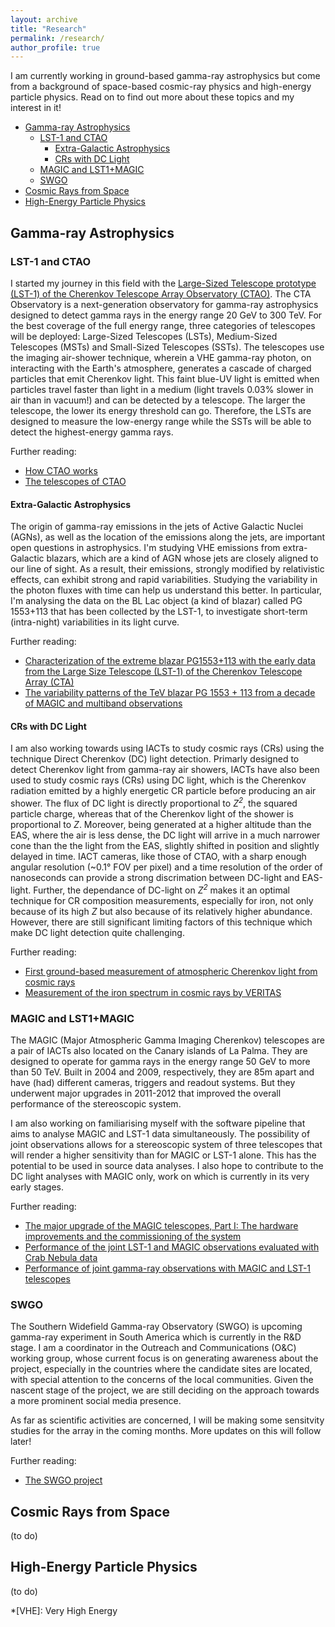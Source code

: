```yaml
---
layout: archive
title: "Research"
permalink: /research/
author_profile: true
---
```


I am currently working in ground-based gamma-ray astrophysics but come from a background of space-based cosmic-ray physics and high-energy particle physics. Read on to find out more about these topics and my interest in it!

* [Gamma-ray Astrophysics](#gamma-ray-astrophysics)
  * [LST-1 and CTAO](#lst-1-and-ctao)
    * [Extra-Galactic Astrophysics](#extra-galactic-astrophysics)
    * [CRs with DC Light](#crs-with-dc-light)
  * [MAGIC and LST1+MAGIC](#magic-and-lst1magic)
  * [SWGO](#swgo)
* [Cosmic Rays from Space](#cosmic-rays-from-space)
* [High-Energy Particle Physics](#high-energy-particle-physics)

## Gamma-ray Astrophysics

### LST-1 and CTAO

I started my journey in this field with the [Large-Sized Telescope prototype (LST-1) of the Cherenkov Telescope Array Observatory (CTAO)](https://www.ctao.org). The CTA Observatory is a next-generation observatory for gamma-ray astrophysics designed to detect gamma rays in the energy range 20 GeV to 300 TeV. For the best coverage of the full energy range, three categories of telescopes will be deployed: Large-Sized Telescopes (LSTs), Medium-Sized Telescopes (MSTs) and Small-Sized Telescopes (SSTs). The telescopes use the imaging air-shower technique, wherein a VHE gamma-ray photon, on interacting with the Earth's atmosphere, generates a cascade of charged particles that emit Cherenkov light. This faint blue-UV light is emitted when particles travel faster than light in a medium (light travels 0.03% slower in air than in vacuum!) and can be detected by a telescope. The larger the telescope, the lower its energy threshold can go. Therefore, the LSTs are designed to measure the low-energy range while the SSTs will be able to detect the highest-energy gamma rays. 

Further reading:
* [How CTAO works](https://www.ctao.org/emission-to-discovery/science/how-ctao-works/)
* [The telescopes of CTAO](https://www.ctao.org/emission-to-discovery/telescopes/)

#### Extra-Galactic Astrophysics

The origin of gamma-ray emissions in the jets of Active Galactic Nuclei (AGNs), as well as the location of the emissions along the jets, are important open questions in astrophysics. I'm studying VHE emissions from extra-Galactic blazars, which are a kind of AGN whose jets are closely aligned to our line of sight. As a result, their emissions, strongly modified by relativistic effects, can exhibit strong and rapid variabilities. Studying the variability in the photon fluxes with time can help us understand this better. In particular, I'm analysing the data on the BL Lac object (a kind of blazar) called PG 1553+113 that has been collected by the LST-1, to investigate short-term (intra-night) variabilities in its light curve.

Further reading:
* [Characterization of the extreme blazar PG1553+113 with the early data from the Large Size Telescope (LST-1) of the Cherenkov Telescope Array (CTA)](https://hdl.handle.net/20.500.12608/51830)
* [The variability patterns of the TeV blazar PG 1553 + 113 from a decade of MAGIC and multiband observations](https://doi.org/10.1093/mnras/stae649)

#### CRs with DC Light

I am also working towards using IACTs to study cosmic rays (CRs) using the technique Direct Cherenkov (DC) light detection. Primarly designed to detect Cherenkov light from gamma-ray air showers, IACTs have also been used to study cosmic rays (CRs) using DC light, which is the Cherenkov radiation emitted by a highly energetic CR particle before producing an air shower. The flux of DC light is directly proportional to <i>Z<sup>2</sup></i>, the squared particle charge, whereas that of the Cherenkov light of the shower is proportional to <i>Z</i>. Moreover, being generated at a higher altitude than the EAS, where the air is less dense, the DC light will arrive in a much narrower cone than the the light from the EAS, slightly shifted in position and slightly delayed in time. IACT cameras, like those of CTAO, with a sharp enough angular resolution (~0.1° FOV per pixel) and a time resolution of the order of nanoseconds can provide a strong discrimation between DC-light and EAS-light. Further, the dependance of DC-light on <i>Z<sup>2</sup></i> makes it an optimal technique for CR composition measurements, especially for iron, not only because of its high <i>Z</i> but also because of its relatively higher abundance. However, there are still significant limiting factors of this technique which make DC light detection quite challenging.

Further reading:
* [First ground-based measurement of atmospheric Cherenkov light from cosmic rays](https://journals.aps.org/prd/abstract/10.1103/PhysRevD.75.042004)
* [Measurement of the iron spectrum in cosmic rays by VERITAS](https://journals.aps.org/prd/abstract/10.1103/PhysRevD.98.022009)

### MAGIC and LST1+MAGIC

The MAGIC (Major Atmospheric Gamma Imaging Cherenkov) telescopes are a pair of IACTs also located on the Canary islands of La Palma. They are designed to operate for gamma rays in the energy range 50 GeV to more than 50 TeV. Built in 2004 and 2009, respectively, they are 85m apart and have (had) different cameras, triggers and readout systems. But they underwent major upgrades in 2011-2012 that improved the overall performance of the stereoscopic system.

I am also working on familiarising myself with the software pipeline that aims to analyse MAGIC and LST-1 data simultaneously. The possibility of joint observations allows for a stereoscopic system of three telescopes that will render a higher sensitivity than for MAGIC or LST-1 alone. This has the potential to be used in source data analyses. I also hope to contribute to the DC light analyses with MAGIC only, work on which is currently in its very early stages.

Further reading:
* [The major upgrade of the MAGIC telescopes, Part I: The hardware improvements and the commissioning of the system](https://www.sciencedirect.com/science/article/pii/S0927650515000663)
* [Performance of the joint LST-1 and MAGIC observations evaluated with Crab Nebula data](	https://doi.org/10.1051/0004-6361/202346927)
* [Performance of joint gamma-ray observations with MAGIC and LST-1 telescopes](https://doi.org/10.22323/1.444.0636)

### SWGO

The Southern Widefield Gamma-ray Observatory (SWGO) is upcoming gamma-ray experiment in South America which is currently in the R&D stage. I am a coordinator in the Outreach and Communications (O&C) working group, whose current focus is on generating awareness about the project, especially in the countries where the candidate sites are located, with special attention to the concerns of the local communities. Given the nascent stage of the project, we are still deciding on the approach towards a more prominent social media presence. 

As far as scientific activities are concerned, I will be making some sensitvity studies for the array in the coming months. More updates on this will follow later!

Further reading:
* [The SWGO project](https://www.swgo.org)


## Cosmic Rays from Space

(to do)

## High-Energy Particle Physics

(to do)

*[VHE]: Very High Energy
